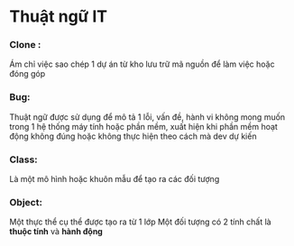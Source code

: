 # Thuật ngữ IT
### Clone : 
Ám chỉ việc sao chép 1 dự án từ kho lưu trữ mã nguồn để làm việc hoặc đóng góp
### Bug:
Thuật ngữ được sử dụng để mô tả 1 lỗi, vấn đề, hành vi không mong muốn trong 1 hệ thống máy tính hoặc phần mềm, xuất hiện khi phần mềm hoạt động không đúng hoặc không thực hiện theo cách mà dev dự kiến
### Class: 
Là một mô hình hoặc khuôn mẫu để tạo ra các đối tượng
### Object: 
Một thực thể cụ thể được tạo ra từ 1 lớp
Một đối tượng có 2 tính chất là **thuộc tính** và **hành động** 
